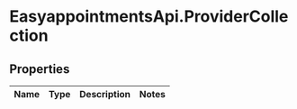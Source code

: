 # EasyappointmentsApi.ProviderCollection

## Properties
Name | Type | Description | Notes
------------ | ------------- | ------------- | -------------
